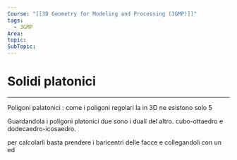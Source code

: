 ```yaml
---
Course: "[[3D Geometry for Modeling and Processing (3GMP)]]"
tags:
  - 3GMP
Area: 
topic: 
SubTopic: 
---
```


# Solidi platonici
---

Poligoni palatonici : come i poligoni regolari la in 3D ne esistono solo 5




Guardandola i poligoni platonici due sono i duali del altro. cubo-ottaedro e dodecaedro-icosaedro.

per calcolarli basta prendere i baricentri delle facce e collegandoli con un ed